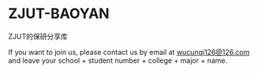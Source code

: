 # ZJUT-BAOYAN
ZJUT的保研分享库

If you want to join us, please contact us by email at wucunqi126@126.com and leave your school + student number + college + major + name.
